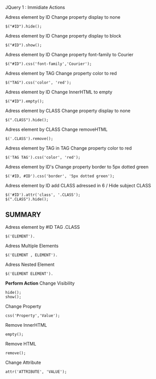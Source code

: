 JQuery
1 : Immidiate Actions

Adress element by ID Change property display to none
```
$("#ID").hide();
```
Adress element by ID Change property display to block
```
$("#ID").show();
```
Adress element by ID Change property font-family to Courier
```
$("#ID").css('font-family','Courier');
```
Adress element by TAG Change property color to red
```
$("TAG").css('color', 'red');
```
Adress element by ID Change InnerHTML to empty
```
$("#ID").empty();
```
Adress element by CLASS Change property display to none
```
$(".CLASS").hide();
```
Adress element by CLASS Change removeHTML
```
$('.CLASS').remove();
```
Adress element by TAG in TAG Change property color to red
```
$('TAG TAG').css('color', 'red');
```
Adress element by ID's Change property border to 5px dotted green
```
$('#ID, #ID').css('border', '5px dotted green');
```
Adress element by ID add CLASS adressed in 6 / Hide subject CLASS
```
$('#ID').attr('class', '.CLASS');
$(".CLASS").hide();
```

## SUMMARY
Adress element by #ID TAG .CLASS
```
$('ELEMENT').
```
Adress Multiple Elements
```
$('ELEMENT , ELEMENT').
```
Adress Nested Element
```
$('ELEMENT ELEMENT').
```
**Perform Action**
Change Visibility
```
hide();
show();
```
Change Property
```
css('Property','Value');
```
Remove InnerHTML 
```
empty();
```
Remove HTML
```
remove();
```
Change Attribute
```
attr('ATTRIBUTE', 'VALUE');
```

